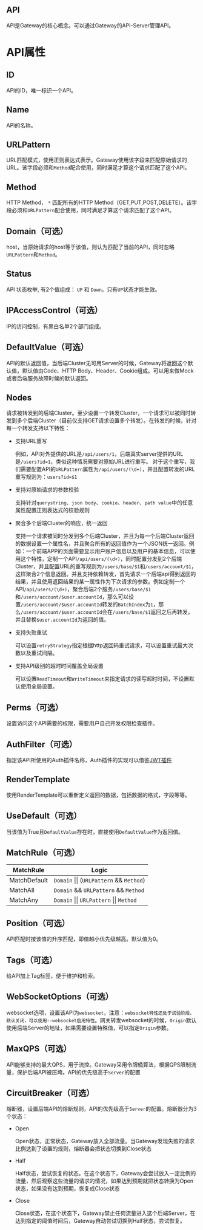 API
-----------
API是Gateway的核心概念。可以通过Gateway的API-Server管理API。

# API属性
## ID
API的ID，唯一标识一个API。

## Name
API的名称。

## URLPattern
URL匹配模式，使用正则表达式表示。Gateway使用该字段来匹配原始请求的URL。该字段必须和`Method`配合使用，同时满足才算这个请求匹配了这个API。

## Method
HTTP Method， `*` 匹配所有的HTTP Method（GET,PUT,POST,DELETE）。该字段必须和`URLPattern`配合使用，同时满足才算这个请求匹配了这个API。

## Domain（可选）
host，当原始请求的host等于该值，则认为匹配了当前的API，同时忽略`URLPattern`和`Method`。

## Status
API 状态枚举, 有2个值组成： `UP` 和 `Down`。只有`UP`状态才能生效。

## IPAccessControl（可选）
IP的访问控制，有黑白名单2个部门组成。

## DefaultValue（可选）
API的默认返回值，当后端Cluster无可用Server的时候，Gateway将返回这个默认值，默认值由Code、HTTP Body、Header、Cookie组成。可以用来做Mock或者后端服务故障时候的默认返回。

## Nodes
请求被转发到的后端Cluster。至少设置一个转发Cluster，一个请求可以被同时转发到多个后端Cluster（目前仅支持GET请求设置多个转发）。在转发的时候，针对每一个转发支持以下特性：

* 支持URL重写

  例如，API对外提供的URL是`/api/users/1`，后端真实server提供的URL是`/users?id=1`，类似这种情况需要对原始URL进行重写。
  对于这个重写，我们需要配置API的`URLPattern`属性为`/api/users/(\d+)`，并且配置转发的URL重写规则为：`users?id=$1`
* 支持对原始请求的参数校验

  支持针对`querystring`、`json body`、`cookie`、`header`、`path value`中的任意属性配置正则表达式的校验规则
* 聚合多个后端Cluster的响应，统一返回

  支持一个请求被同时分发到多个后端Cluster，并且为每一个后端Cluster返回的数据设置一个属性名，并且聚合所有的返回值作为一个JSON统一返回。例如：一个前端APP的页面需要显示用户账户信息以及用户的基本信息，可以使用这个特性，定制一个API`/api/users/(\d+)`，同时配置分发到2个后端Cluster，并且配置URL的重写规则为`/users/base/$1`和`/users/account/$1`，这样聚合2个信息返回。并且支持依赖转发，首先请求一个后端api得到返回的结果，并且使用返回结果的某一属性作为下次请求的参数。例如定制一个API`/api/users/(\d+)`，聚合后端2个服务`/users/base/$1`和`/users/account/$user.accountId`，那么可以设置`/users/account/$user.accountId`转发的`BatchIndex`为`1`，那么`/users/account/$user.accountId`会在`/users/base/$1`返回之后再转发，并且替换`$user.accountId`为返回的值。
* 支持失败重试

  可以设置`retryStrategy`指定根据http返回码重试请求，可以设置重试最大次数以及重试间隔。 
* 支持API级别的超时时间覆盖全局设置

  可以设置`ReadTimeout`和`WriteTimeout`来指定请求的读写超时时间，不设置默认使用全局设置。

## Perms（可选）
设置访问这个API需要的权限，需要用户自己开发权限检查插件。

## AuthFilter（可选）
指定该API所使用的Auth插件名称，Auth插件的实现可以借鉴[JWT插件](https://github.com/fagongzi/jwt-plugin)

## RenderTemplate
使用RenderTemplate可以重新定义返回的数据，包括数据的格式，字段等等。

## UseDefault（可选）

当该值为True且`DefaultValue`存在时，直接使用`DefaultValue`作为返回值。

## MatchRule（可选）

| MatchRule | Logic |
| - | - |
| MatchDefault | `Domain` \|\| (`URLPattern` && `Method`) |
| MatchAll | `Domain` && `URLPattern` && `Method` |
| MatchAny | `Domain` \|\| `URLPattern` \|\| `Method` |

## Position（可选）

API匹配时按该值的升序匹配，即值越小优先级越高。默认值为0。

## Tags（可选）
给API加上Tag标签，便于维护和检索。

## WebSocketOptions（可选）
websocket选项，设置该API为`websocket`，注意：`websocket特性还处于试验阶段，默认关闭，可以使用--websocket启用特性`。网关转发websocket的时候，`Origin`默认使用后端Server的地址，如果需要设置特殊值，可以指定`Origin`参数。

## MaxQPS（可选）
API能够支持的最大QPS，用于流控。Gateway采用令牌桶算法，根据QPS限制流量，保护后端API被压垮。API的优先级高于`Server`的配置

## CircuitBreaker（可选）
熔断器，设置后端API的熔断规则，API的优先级高于`Server`的配置。熔断器分为3个状态：

* Open

  Open状态，正常状态，Gateway放入全部流量。当Gateway发现失败的请求比例达到了设置的规则，熔断器会把状态切换到Close状态

* Half

  Half状态，尝试恢复的状态。在这个状态下，Gateway会尝试放入一定比例的流量，然后观察这些流量的请求的情况，如果达到预期就把状态转换为Open状态，如果没有达到预期，恢复成Close状态

* Close

  Close状态，在这个状态下，Gateway禁止任何流量进入这个后端Server，在达到指定的阈值时间后，Gateway自动尝试切换到Half状态，尝试恢复。